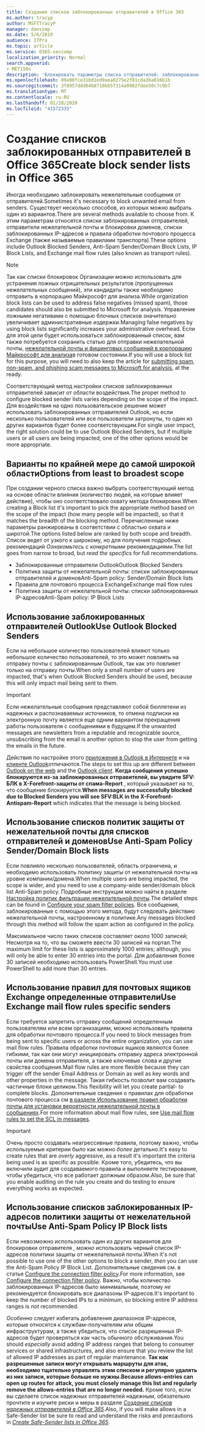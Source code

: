 ```yaml
---
title: Создание списков заблокированных отправителей в Office 365
ms.author: tracyp
author: MSFTTracyP
manager: dansimp
ms.date: 5/6/2019
audience: ITPro
ms.topic: article
ms.service: O365-seccomp
localization_priority: Normal
search.appverid:
- MET150s
description: 'Блокировать параметры списка отправителей: заблокированные отправители, отправители нежелательной почты и блокировки доменов, списки заблокированных IP-адресов и правила для поток почты Exchange (правила транспорта).'
ms.openlocfilehash: 09a90fce31bd1ed9aea8275e2f01cda3ba816b1b
ms.sourcegitcommit: 3f8957ddd04b8710bb5f314a0902fdee50c7c9b7
ms.translationtype: MT
ms.contentlocale: ru-RU
ms.lasthandoff: 01/28/2020
ms.locfileid: "41572335"
---
```

# <a name="create-block-sender-lists-in-office-365"></a><span data-ttu-id="7d38d-103">Создание списков заблокированных отправителей в Office 365</span><span class="sxs-lookup"><span data-stu-id="7d38d-103">Create block sender lists in Office 365</span></span>

<span data-ttu-id="7d38d-104">Иногда необходимо заблокировать нежелательные сообщения от отправителей.</span><span class="sxs-lookup"><span data-stu-id="7d38d-104">Sometimes it's necessary to block unwanted email from senders.</span></span> <span data-ttu-id="7d38d-105">Существует несколько способов, из которых можно выбрать один из вариантов.</span><span class="sxs-lookup"><span data-stu-id="7d38d-105">There are several methods available to choose from.</span></span> <span data-ttu-id="7d38d-106">К этим параметрам относятся списки заблокированных отправителей, отправители нежелательной почты и блокировки доменов, списки заблокированных IP-адресов и правила обработки почтового процесса Exchange (также называемые правилами транспорта).</span><span class="sxs-lookup"><span data-stu-id="7d38d-106">These options include Outlook Blocked Senders, Anti-Spam Sender/Domain Block Lists, IP Block Lists, and Exchange mail flow rules (also known as transport rules).</span></span>

> [!NOTE]
> <span data-ttu-id="7d38d-107">Так как списки блокировок Организации можно использовать для устранения ложных отрицательных результатов (пропущенных нежелательных сообщений), эти кандидаты также необходимо отправить в корпорацию Майкрософт для анализа.</span><span class="sxs-lookup"><span data-stu-id="7d38d-107">While organization block lists can be used to address false negatives (missed spam), those candidates should also be submitted to Microsoft for analysis.</span></span> <span data-ttu-id="7d38d-108">Управление ложными негативами с помощью блочных списков значительно увеличивает административные издержки.</span><span class="sxs-lookup"><span data-stu-id="7d38d-108">Managing false negatives by using block lists significantly increases your administrative overhead.</span></span> <span data-ttu-id="7d38d-109">Если для этой цели будет использоваться заблокированный список, вам также потребуется сохранить статью для отправки нежелательной почты, [нежелательной почты и фишинговых сообщений в корпорацию Майкрософт для анализа](https://docs.microsoft.com/office365/SecurityCompliance/submit-spam-non-spam-and-phishing-scam-messages-to-microsoft-for-analysis)в готовом состоянии.</span><span class="sxs-lookup"><span data-stu-id="7d38d-109">If you will use a block list for this purpose, you will need to also keep the article for [submitting spam, non-spam, and phishing scam messages to Microsoft for analysis](https://docs.microsoft.com/office365/SecurityCompliance/submit-spam-non-spam-and-phishing-scam-messages-to-microsoft-for-analysis), at the ready.</span></span>

<span data-ttu-id="7d38d-110">Соответствующий метод настройки списков заблокированных отправителей зависит от области воздействия.</span><span class="sxs-lookup"><span data-stu-id="7d38d-110">The proper method to configure blocked sender lists varies depending on the scope of the impact.</span></span> <span data-ttu-id="7d38d-111">Для воздействия на одно пользовательское решение может использовать заблокированных отправителей Outlook, но если несколько пользователей или все пользователи затронуты, то один из других вариантов будет более соответствующим.</span><span class="sxs-lookup"><span data-stu-id="7d38d-111">For single user impact, the right solution could be to use Outlook Blocked Senders, but if multiple users or all users are being impacted, one of the other options would be more appropriate.</span></span>

## <a name="options-from-least-to-broadest-scope"></a><span data-ttu-id="7d38d-112">Варианты по крайней мере до самой широкой области</span><span class="sxs-lookup"><span data-stu-id="7d38d-112">Options from least to broadest scope</span></span>

<span data-ttu-id="7d38d-113">При создании черного списка важно выбрать соответствующий метод на основе области влияния (количество людей, на которые влияет действие), чтобы оно соответствовало охвату метода блокировки.</span><span class="sxs-lookup"><span data-stu-id="7d38d-113">When creating a Block list it's important to pick the appropriate method based on the scope of the impact (how many people will be impacted), so that it matches the breadth of the blocking method.</span></span> <span data-ttu-id="7d38d-114">Перечисленные ниже параметры ранжированы в соответствии с областью охвата и широтой.</span><span class="sxs-lookup"><span data-stu-id="7d38d-114">The options listed below are ranked by both scope and breadth.</span></span> <span data-ttu-id="7d38d-115">Список ведет от узкого к широкому, но для получения подробных рекомендаций *Ознакомьтесь с конкретными* рекомендациями.</span><span class="sxs-lookup"><span data-stu-id="7d38d-115">The list goes from narrow to broad, but *read the specifics* for full recommendations.</span></span>

- <span data-ttu-id="7d38d-116">Заблокированные отправители Outlook</span><span class="sxs-lookup"><span data-stu-id="7d38d-116">Outlook Blocked Senders</span></span>
- <span data-ttu-id="7d38d-117">Политика защиты от нежелательной почты: списки заблокированных отправителей и доменов</span><span class="sxs-lookup"><span data-stu-id="7d38d-117">Anti-Spam policy: Sender/Domain Block lists</span></span>
- <span data-ttu-id="7d38d-118">Правила для почтового процесса Exchange</span><span class="sxs-lookup"><span data-stu-id="7d38d-118">Exchange mail flow rules</span></span>
- <span data-ttu-id="7d38d-119">Политика защиты от нежелательной почты: списки заблокированных IP-адресов</span><span class="sxs-lookup"><span data-stu-id="7d38d-119">Anti-Spam policy: IP Block Lists</span></span>

## <a name="use-outlook-blocked-senders"></a><span data-ttu-id="7d38d-120">Использование заблокированных отправителей Outlook</span><span class="sxs-lookup"><span data-stu-id="7d38d-120">Use Outlook Blocked Senders</span></span>

<span data-ttu-id="7d38d-121">Если на небольшое количество пользователей влияют только небольшое количество пользователей, то это может повлиять на отправку почты с заблокированным Outlook, так как это повлияет только на отправку почты.</span><span class="sxs-lookup"><span data-stu-id="7d38d-121">When only a small number of users are impacted, that's when Outlook Blocked Senders should be used, because this will only impact mail being sent to them.</span></span>

> [!IMPORTANT]
> <span data-ttu-id="7d38d-122">Если нежелательные сообщения представляют собой бюллетени из надежных и распознаваемых источников, то отмена подписки на электронную почту является еще одним вариантом прекращения работы пользователя с сообщениями в будущем.</span><span class="sxs-lookup"><span data-stu-id="7d38d-122">If the unwanted messages are newsletters from a reputable and recognizable source, unsubscribing from the email is another option to stop the user from getting the emails in the future.</span></span>

<span data-ttu-id="7d38d-123">Действия по настройке этого [приложения в Outlook в Интернете](https://support.office.com/article/48c9f6f7-2309-4f95-9a4d-de987e880e46) и на [клиенте Outlook](https://support.office.com/article/5ae3ea8e-cf41-4fa0-b02a-3b96e21de089)отличаются.</span><span class="sxs-lookup"><span data-stu-id="7d38d-123">The steps to set this up are different between [Outlook on the web](https://support.office.com/article/48c9f6f7-2309-4f95-9a4d-de987e880e46) and the [Outlook client](https://support.office.com/article/5ae3ea8e-cf41-4fa0-b02a-3b96e21de089).</span></span> <span data-ttu-id="7d38d-124">**Когда сообщения успешно блокируются из-за заблокированных отправителей, вы увидите SFV: БЛК в X-Forefront-защиты от спама-Report** , который указывает на то, что сообщение блокируется.</span><span class="sxs-lookup"><span data-stu-id="7d38d-124">**When messages are successfully blocked due to Blocked Senders you will see SFV:BLK in the X-Forefront-Antispam-Report** which indicates that the message is being blocked.</span></span>

## <a name="use-anti-spam-policy-senderdomain-block-lists"></a><span data-ttu-id="7d38d-125">Использование списков политик защиты от нежелательной почты для списков отправителей и доменов</span><span class="sxs-lookup"><span data-stu-id="7d38d-125">Use Anti-Spam Policy Sender/Domain Block lists</span></span>

<span data-ttu-id="7d38d-126">Если повлияло несколько пользователей, область ограничена, и необходимо использовать политику защиты от нежелательной почты на уровне компании/домена.</span><span class="sxs-lookup"><span data-stu-id="7d38d-126">When multiple users are being impacted, the scope is wider, and you need to use a company-wide sender/domain block list Anti-Spam policy.</span></span> <span data-ttu-id="7d38d-127">Подробные инструкции можно найти в разделе [Настройка политик фильтрации нежелательной почты](configure-your-spam-filter-policies.md).</span><span class="sxs-lookup"><span data-stu-id="7d38d-127">The detailed steps can be found in [Configure your spam filter policies](configure-your-spam-filter-policies.md).</span></span> <span data-ttu-id="7d38d-128">Все сообщения, заблокированные с помощью этого метода, будут следовать действию нежелательной почты, настроенному в политике.</span><span class="sxs-lookup"><span data-stu-id="7d38d-128">Any messages blocked through this method will follow the spam action as configured in the policy.</span></span>

<span data-ttu-id="7d38d-129">Максимальное число таких списков составляет около 1000 записей; Несмотря на то, что вы сможете ввести 30 записей на портал.</span><span class="sxs-lookup"><span data-stu-id="7d38d-129">The maximum limit for these lists is approximately 1000 entries; although, you will only be able to enter 30 entries into the portal.</span></span> <span data-ttu-id="7d38d-130">Для добавления более 30 записей необходимо использовать PowerShell.</span><span class="sxs-lookup"><span data-stu-id="7d38d-130">You must use PowerShell to add more than 30 entries.</span></span>

## <a name="use-exchange-mail-flow-rules-specific-senders"></a><span data-ttu-id="7d38d-131">Использование правил для почтовых ящиков Exchange определенные отправители</span><span class="sxs-lookup"><span data-stu-id="7d38d-131">Use Exchange mail flow rules specific senders</span></span>

<span data-ttu-id="7d38d-132">Если требуется запретить отправку сообщений определенным пользователям или всем организациям, можно использовать правила для обработки почтового процесса.</span><span class="sxs-lookup"><span data-stu-id="7d38d-132">If you need to block messages from being sent to specific users or across the entire organization, you can use mail flow rules.</span></span> <span data-ttu-id="7d38d-133">Правила обработки почтовых ящиков являются более гибкими, так как они могут инициировать отправку адреса электронной почты или домена отправителя, а также ключевые слова и другие свойства сообщения.</span><span class="sxs-lookup"><span data-stu-id="7d38d-133">Mail flow rules are more flexible because they can trigger off the sender Email Address or Domain as well as key words and other properties  in the message.</span></span> <span data-ttu-id="7d38d-134">Такая гибкость позволит вам создавать частичные блоки целиком.</span><span class="sxs-lookup"><span data-stu-id="7d38d-134">This flexibility will let you create partial- to complete blocks.</span></span> <span data-ttu-id="7d38d-135">Дополнительные сведения о правилах для обработки почтового процесса см [в разделе Использование правил обработки почты для установки вероятности нежелательной почты в сообщениях](use-mail-flow-rules-to-set-the-spam-confidence-level-scl-in-messages.md).</span><span class="sxs-lookup"><span data-stu-id="7d38d-135">For more information about mail flow rules, see [Use mail flow rules to set the SCL in messages](use-mail-flow-rules-to-set-the-spam-confidence-level-scl-in-messages.md).</span></span>

> [!IMPORTANT]
> <span data-ttu-id="7d38d-136">Очень просто создавать неагрессивные правила, поэтому важно, чтобы используемые критерии было как можно *более* детально.</span><span class="sxs-lookup"><span data-stu-id="7d38d-136">It's easy to create rules that are *overly* aggressive, as a result it's important the criteria being used is as specific as possible.</span></span> <span data-ttu-id="7d38d-137">Кроме того, убедитесь, что вы включили аудит для создаваемого правила и выполняете тестирование, чтобы убедиться, что все работает должным образом.</span><span class="sxs-lookup"><span data-stu-id="7d38d-137">Also, be sure that you enable auditing on the rule you create and do testing to ensure everything works as expected.</span></span>

## <a name="use-anti-spam-policy-ip-block-lists"></a><span data-ttu-id="7d38d-138">Использование списков заблокированных IP-адресов политики защиты от нежелательной почты</span><span class="sxs-lookup"><span data-stu-id="7d38d-138">Use Anti-Spam Policy IP Block lists</span></span>

<span data-ttu-id="7d38d-139">Если невозможно использовать один из других вариантов для блокировки отправителя *, можно* использовать черный список IP-адресов политики защиты от нежелательной почты.</span><span class="sxs-lookup"><span data-stu-id="7d38d-139">When it's not possible to use one of the other options to block a sender, *then* you can use the Anti-Spam Policy IP Block List.</span></span> <span data-ttu-id="7d38d-140">Дополнительные сведения см. в статье [Configure the connection filter policy](configure-the-connection-filter-policy.md).</span><span class="sxs-lookup"><span data-stu-id="7d38d-140">For more information, see [Configure the connection filter policy](configure-the-connection-filter-policy.md).</span></span> <span data-ttu-id="7d38d-141">Важно, чтобы количество заблокированных IP-адресов было минимальным, поэтому *не* рекомендуется блокировать все диапазоны IP-адресов.</span><span class="sxs-lookup"><span data-stu-id="7d38d-141">It's important to keep the number of blocked IPs to a minimum, so blocking entire IP address ranges is *not* recommended.</span></span>

<span data-ttu-id="7d38d-142">*Особенно* следует избегать добавления диапазонов IP-адресов, которые относятся к службам-получателям или общим инфраструктурам, а также убедиться, что список разрешенных IP-адресов будет проверяться как часть обычного обслуживания.</span><span class="sxs-lookup"><span data-stu-id="7d38d-142">You should *especially* avoid adding IP address ranges that belong to consumer services or shared infrastructures, and also ensure that you review the list of allowed IP addresses as part of regular maintenance.</span></span> <span data-ttu-id="7d38d-143">**Так как разрешенные записи могут открывать маршруты для атак, необходимо тщательно управлять этим списком и регулярно удалять из них записи, которые больше не нужны.**</span><span class="sxs-lookup"><span data-stu-id="7d38d-143">**Because allows-entries can open up routes for attack, you must closely manage this list and regularly remove the allows-entries that are no longer needed.**</span></span> <span data-ttu-id="7d38d-144">Кроме того, если вы сделаете список надежных отправителей надежным, обязательно прочтите и изучите риски и меры в разделе *[Создание списков надежных отправителей в Office 365](create-safe-sender-lists-in-office-365.md)*.</span><span class="sxs-lookup"><span data-stu-id="7d38d-144">Also, if you will make allows in a Safe-Sender list be sure to read and understand the risks and precautions in *[Create Safe-Sender lists in Office 365](create-safe-sender-lists-in-office-365.md)*.</span></span>
